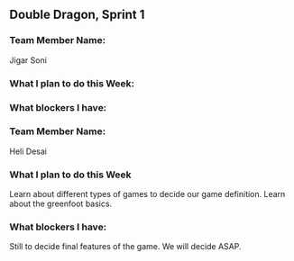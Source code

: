 ## Double Dragon, Sprint 1

### Team Member Name:
Jigar Soni

### What I plan to do this Week:

### What blockers I have:

### Team Member Name:
Heli Desai

### What I plan to do this Week
Learn about different types of games to decide our game definition.
Learn about the greenfoot basics.

### What blockers I have:
Still to decide final features of the game. We will decide ASAP.
